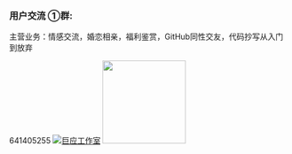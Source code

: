 ### 用户交流 ①群: 
主营业务：情感交流，婚恋相亲，福利鉴赏，GitHub同性交友，代码抄写从入门到放弃
<div class="group-picture" >
641405255
<a target="_blank" href="//shang.qq.com/wpa/qunwpa?idkey=e8d8e46fa4067c16110376db53d51065bdce6abb943e08f09736317527bfbf45"><img border="0" src="//pub.idqqimg.com/wpa/images/group.png" alt="巨应工作室" title="巨应工作室"></a>
<img style="width:150px;height:150px"  src="/res/imgs/qq/641405255.png"/>
</div>
